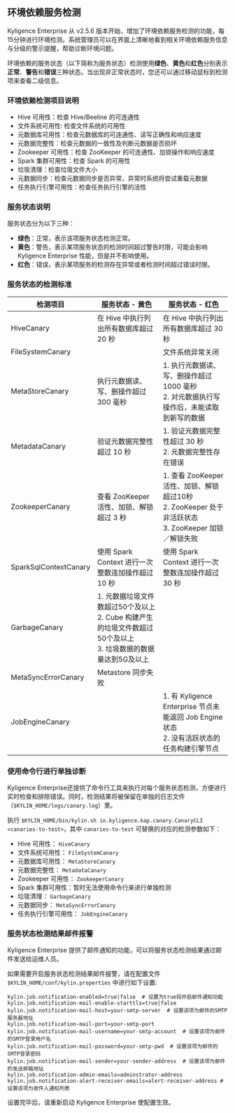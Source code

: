 ## 环境依赖服务检测

Kyligence Enterprise 从 v2.5.6 版本开始，增加了环境依赖服务检测的功能，每15分钟进行环境检测。系统管理员可以在界面上清晰地看到相关环境依赖服务信息与分级的警示提醒，帮助诊断环境问题。

环境依赖的服务状态（以下简称为服务状态）检测使用**绿色**、**黄色**和**红色**分别表示**正常**、**警告**和**错误**三种状态。当出现非正常状态时，您还可以通过移动鼠标到检测项来查看二级信息。

### 环境依赖检测项目说明

* Hive 可用性：检查 Hive/Beeline 的可连通性
* 文件系统可用性: 检查文件系统的可用性
* 元数据库可用性：检查元数据库的可连通性、读写正确性和响应速度
* 元数据完整性：检查元数据的一致性及判断元数据是否损坏
* Zookeeper 可用性：检查 ZooKeeper 的可连通性、加锁操作和响应速度
* Spark 集群可用性：检查 Spark 的可用性
* 垃圾清理：检查垃圾文件大小
* 元数据同步：检查元数据同步是否异常，异常时系统将尝试重载元数据
* 任务执行引擎可用性：检查任务执行引擎的活性

### 服务状态说明

服务状态分为以下三种：

+ **绿色**：正常，表示该项服务状态检测正常。
+ **黄色**：警告，表示某项服务状态的检测时间超过警告时限，可能会影响 Kyligence Enterprise 性能，但是并不影响使用。
+ **红色**：错误，表示某项服务的检测存在异常或者检测时间超过错误时限。

### 服务状态的检测标准

| 检测项目              | 服务状态 - 黄色                                              | 服务状态 - 红色                                              |
| --------------------- | ------------------------------------------------------------ | ------------------------------------------------------------ |
| HiveCanary            | 在 Hive 中执行列出所有数据库超过 20 秒                       | 在 Hive 中执行列出所有数据库超过 30 秒                       |
| FileSystemCanary   |  | 文件系统异常关闭|
| MetaStoreCanary       | 执行元数据读、写、删操作超过 300 毫秒                        | 1. 执行元数据读、写、删操作超过 1000 毫秒 <br />2. 对元数据执行写操作后，未能读取到新写的数据 |
| MetadataCanary        | 验证元数据完整性超过 10 秒                                   | 1. 验证元数据完整性超过 30 秒 <br />2. 元数据完整性存在错误  |
| ZookeeperCanary       | 查看 ZooKeeper 活性、加锁、解锁超过 3 秒                     | 1. 查看 ZooKeeper 活性、加锁、解锁超过10秒<br />2. ZooKeeper 处于非活跃状态<br />3. ZooKeeper 加锁／解锁失败 |
| SparkSqlContextCanary | 使用 Spark Context 进行一次整数连加操作超过 10 秒            | 使用 Spark Context 进行一次整数连加操作超过 30 秒            |
| GarbageCanary         | 1. 元数据垃圾文件数超过50个及以上 <br>2. Cube 构建产生的垃圾文件数超过50个及以上<br>3. 垃圾数据的数据量达到5G及以上 |                                                              |
| MetaSyncErrorCanary   | Metastore 同步失败                                           |                                                              |
| JobEngineCanary       |                                                              | 1. 有 Kyligence Enterprise 节点未能返回 Job Engine 状态 <br />2. 没有活跃状态的任务构建引擎节点 |

### 使用命令行进行单独诊断
Kyligence Enterprise还提供了命令行工具来执行对每个服务状态检测，方便进行实时检查和排除错误。同时，检测结果将被保留在单独的日志文件（`$KYLIN_HOME/logs/canary.log`）里。

执行 `$KYLIN_HOME/bin/kylin.sh io.kyligence.kap.canary.CanaryCLI <canaries-to-test>`，其中  <code>canaries-to-test</code> 可替换的对应的检测参数如下：

 * Hive 可用性： `HiveCanary`
 * 文件系统可用性： `FileSystemCanary`
 * 元数据库可用性： `MetaStoreCanary`
 * 元数据完整性： `MetadataCanary`
 * Zookeeper 可用性： `ZookeeperCanary`
 * Spark 集群可用性：暂时无法使用命令行来进行单独检测
 * 垃圾清理： `GarbageCanary`
 * 元数据同步： `MetaSyncErrorCanary`
 * 任务执行引擎可用性： `JobEngineCanary`


### 服务状态检测结果邮件报警

Kyligence Enterprise 提供了邮件通知的功能，可以将服务状态检测结果通过邮件发送给运维人员。

如果需要开启服务状态检测结果邮件报警，请在配置文件 `$KYLIN_HOME/conf/kylin.properties` 中进行如下设置:

```
kylin.job.notification-enabled=true|false  # 设置为true将开启邮件通知功能
kylin.job.notification-mail-enable-starttls=true|false
kylin.job.notification-mail-host=your-smtp-server  # 设置该项为邮件的SMTP服务器地址
kylin.job.notification-mail-port=your-smtp-port
kylin.job.notification-mail-username=your-smtp-account  # 设置该项为邮件的SMTP登录用户名
kylin.job.notification-mail-password=your-smtp-pwd  # 设置该项为邮件的SMTP登录密码
kylin.job.notification-mail-sender=your-sender-address  # 设置该项为邮件的发送邮箱地址
kylin.job.notification-admin-emails=adminstrator-address
kylin.job.notification-alert-receiver-emails=alert-receiver-address #设置该项为收件人通知列表
```

设置完毕后，请重新启动 Kyligence Enterprise 使配置生效。

